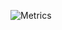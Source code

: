 ![Metrics](https://metrics.lecoq.io/TrejoIvan?template=classic&base.activity=0&base.community=0&base.repositories=0&isocalendar=1&languages=1&lines=1&repositories=1&achievements=1&introduction=1&base.indepth=false&base.hireable=false&repositories=100&repositories.batch=100&repositories.forks=false&repositories.affiliations=owner&isocalendar.duration=half-year&languages.limit=8&languages.threshold=0%25&languages.other=false&languages.colors=github&languages.sections=most-used&languages.indepth=false&languages.analysis.timeout=20&languages.categories=markup%2C%20programming&languages.recent.categories=markup%2C%20programming&languages.recent.load=300&languages.recent.days=14&achievements.threshold=C&achievements.secrets=true&achievements.display=compact&achievements.limit=0&repositories.featured=VoidFitnessProject%2C%20My-Algo-Problems-and-solutions%2C%20Strongest-link-social&introduction.title=true&config.timezone=America%2FLos_Angeles&config.display=large&config.padding=0%2C%208%20%2B%201%25)
